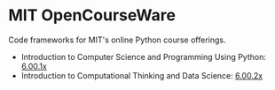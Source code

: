 # MIT OpenCourseWare
Code frameworks for MIT's online Python course offerings.

- Introduction to Computer Science and Programming Using Python: [6.00.1x](https://www.edx.org/course/introduction-to-computer-science-and-programming-7)
- Introduction to Computational Thinking and Data Science: [6.00.2x](https://www.edx.org/course/introduction-to-computational-thinking-and-data-4)
